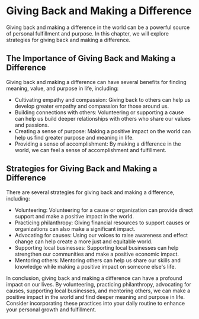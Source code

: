 Giving Back and Making a Difference
===================================================================================

Giving back and making a difference in the world can be a powerful source of personal fulfillment and purpose. In this chapter, we will explore strategies for giving back and making a difference.

The Importance of Giving Back and Making a Difference
-----------------------------------------------------

Giving back and making a difference can have several benefits for finding meaning, value, and purpose in life, including:

* Cultivating empathy and compassion: Giving back to others can help us develop greater empathy and compassion for those around us.
* Building connections with others: Volunteering or supporting a cause can help us build deeper relationships with others who share our values and passions.
* Creating a sense of purpose: Making a positive impact on the world can help us find greater purpose and meaning in life.
* Providing a sense of accomplishment: By making a difference in the world, we can feel a sense of accomplishment and fulfillment.

Strategies for Giving Back and Making a Difference
--------------------------------------------------

There are several strategies for giving back and making a difference, including:

* Volunteering: Volunteering for a cause or organization can provide direct support and make a positive impact in the world.
* Practicing philanthropy: Giving financial resources to support causes or organizations can also make a significant impact.
* Advocating for causes: Using our voices to raise awareness and effect change can help create a more just and equitable world.
* Supporting local businesses: Supporting local businesses can help strengthen our communities and make a positive economic impact.
* Mentoring others: Mentoring others can help us share our skills and knowledge while making a positive impact on someone else's life.

In conclusion, giving back and making a difference can have a profound impact on our lives. By volunteering, practicing philanthropy, advocating for causes, supporting local businesses, and mentoring others, we can make a positive impact in the world and find deeper meaning and purpose in life. Consider incorporating these practices into your daily routine to enhance your personal growth and fulfillment.
